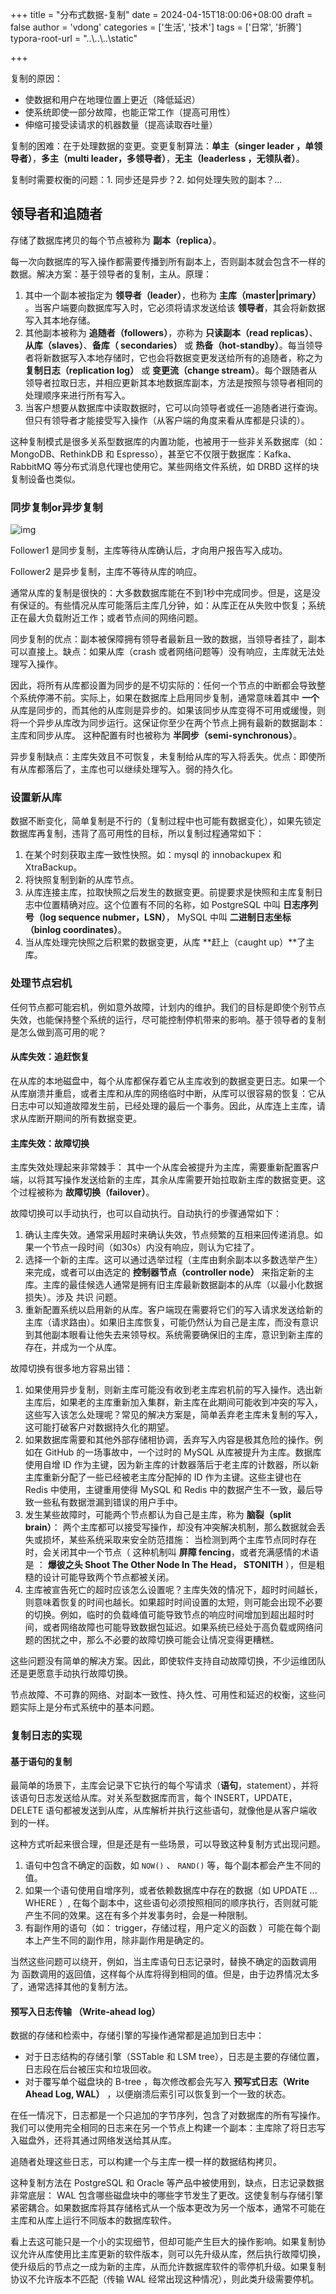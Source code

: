 +++
title = "分布式数据-复制"
date = 2024-04-15T18:00:06+08:00
draft = false
author = 'vdong'
categories = ['生活', '技术']
tags = ['日常', '折腾']
typora-root-url = "..\\..\\..\\static"

+++

复制的原因：

- 使数据和用户在地理位置上更近（降低延迟）
- 使系统即使一部分故障，也能正常工作（提高可用性）
- 伸缩可接受读请求的机器数量（提高读取吞吐量）

复制的困难：在于处理数据的变更。变更复制算法：**单主（singer leader ，单领导者）**，**多主（multi leader，多领导者）**，**无主（leaderless ，无领队者）**。

复制时需要权衡的问题：1. 同步还是异步？2. 如何处理失败的副本？...

## 领导者和追随者

存储了数据库拷贝的每个节点被称为 **副本（replica）**。

每一次向数据库的写入操作都需要传播到所有副本上，否则副本就会包含不一样的数据。解决方案：基于领导者的复制，主从。原理：

1. 其中一个副本被指定为 **领导者（leader）**，也称为 **主库（master|primary）** 。当客户端要向数据库写入时，它必须将请求发送给该 **领导者**，其会将新数据写入其本地存储。
2. 其他副本被称为 **追随者（followers）**，亦称为 **只读副本（read replicas）**、**从库（slaves）**、**备库（ secondaries）** 或 **热备（hot-standby）**。每当领导者将新数据写入本地存储时，它也会将数据变更发送给所有的追随者，称之为 **复制日志（replication log）** 或 **变更流（change stream）**。每个跟随者从领导者拉取日志，并相应更新其本地数据库副本，方法是按照与领导者相同的处理顺序来进行所有写入。
3. 当客户想要从数据库中读取数据时，它可以向领导者或任一追随者进行查询。但只有领导者才能接受写入操作（从客户端的角度来看从库都是只读的）。

这种复制模式是很多关系型数据库的内置功能，也被用于一些非关系数据库（如：MongoDB、RethinkDB 和 Espresso），甚至它不仅限于数据库：Kafka、RabbitMQ 等分布式消息代理也使用它。某些网络文件系统，如 DRBD 这样的块复制设备也类似。

### 同步复制or异步复制

![img](/imgs/%E5%88%86%E5%B8%83%E5%BC%8F%E6%95%B0%E6%8D%AE-%E5%A4%8D%E5%88%B6/fig5-2.png)

Follower1 是同步复制，主库等待从库确认后，才向用户报告写入成功。

Follower2 是异步复制，主库不等待从库的响应。

通常从库的复制是很快的：大多数数据库能在不到1秒中完成同步。但是，这是没有保证的。有些情况从库可能落后主库几分钟，如：从库正在从失败中恢复；系统正在最大负载附近工作；或者节点间的网络问题。

同步复制的优点：副本被保障拥有领导者最新且一致的数据，当领导者挂了，副本可以直接上。缺点：如果从库（crash 或者网络问题等）没有响应，主库就无法处理写入操作。

因此，将所有从库都设置为同步的是不切实际的：任何一个节点的中断都会导致整个系统停滞不前。实际上，如果在数据库上启用同步复制，通常意味着其中 **一个** 从库是同步的，而其他的从库则是异步的。如果该同步从库变得不可用或缓慢，则将一个异步从库改为同步运行。这保证你至少在两个节点上拥有最新的数据副本：主库和同步从库。 这种配置有时也被称为 **半同步（semi-synchronous）**。

异步复制缺点：主库失效且不可恢复，未复制给从库的写入将丢失。优点：即使所有从库都落后了，主库也可以继续处理写入。弱的持久化。

### 设置新从库

数据不断变化，简单复制是不行的（复制过程中也可能有数据变化），如果先锁定数据库再复制，违背了高可用性的目标，所以复制过程通常如下：

1. 在某个时刻获取主库一致性快照。如：mysql 的 innobackupex 和 XtraBackup。
2. 将快照复制到新的从库节点。
3. 从库连接主库，拉取快照之后发生的数据变更。前提要求是快照和主库复制日志中位置精确对应。这个位置有不同的名称，如 PostgreSQL 中叫 **日志序列号（log sequence nubmer，LSN）**， MySQL 中叫 **二进制日志坐标（binlog coordinates）**。
4. 当从库处理完快照之后积累的数据变更，从库 **赶上（caught up）**了主库。

### 处理节点宕机

任何节点都可能宕机，例如意外故障，计划内的维护。我们的目标是即使个别节点失效，也能保持整个系统的运行，尽可能控制停机带来的影响。基于领导者的复制是怎么做到高可用的呢？

#### 从库失效：追赶恢复

在从库的本地磁盘中，每个从库都保存着它从主库收到的数据变更日志。如果一个从库崩溃并重启，或者主库和从库的网络临时中断，从库可以很容易的恢复：它从日志中可以知道故障发生前，已经处理的最后一个事务。因此，从库连上主库，请求从库断开期间的所有数据变更。

#### 主库失效：故障切换

主库失效处理起来非常棘手： 其中一个从库会被提升为主库，需要重新配置客户端，以将其写操作发送给新的主库，其余从库需要开始拉取新主库的数据变更。这个过程被称为 **故障切换（failover）**。

故障切换可以手动执行，也可以自动执行。自动执行的步骤通常如下：

1. 确认主库失效。通常采用超时来确认失效，节点频繁的互相来回传递消息。如果一个节点一段时间（如30s）内没有响应，则认为它挂了。
2. 选择一个新的主库。这可以通过选举过程（主库由剩余副本以多数选举产生）来完成，或者可以由选定的 **控制器节点（controller node）** 来指定新的主库。主库的最佳候选人通常是拥有旧主库最新数据副本的从库（以最小化数据损失）。涉及 共识 问题。
3. 重新配置系统以启用新的从库。客户端现在需要将它们的写入请求发送给新的主库（请求路由）。如果旧主库恢复，可能仍然认为自己是主库，而没有意识到其他副本眼看让他失去来领导权。系统需要确保旧的主库，意识到新主库的存在，并成为一个从库。

故障切换有很多地方容易出错：

1.  如果使用异步复制，则新主库可能没有收到老主库宕机前的写入操作。选出新主库后，如果老的主库重新加入集群，新主库在此期间可能收到冲突的写入，这些写入该怎么处理呢？常见的解决方案是，简单丢弃老主库未复制的写入，这可能打破客户对数据持久化的期望。
2. 如果数据库需要和其他外部存储相协调，丢弃写入内容是极其危险的操作。例如在 GitHub 的一场事故中，一个过时的 MySQL 从库被提升为主库。数据库使用自增 ID 作为主键，因为新主库的计数器落后于老主库的计数器，所以新主库重新分配了一些已经被老主库分配掉的 ID 作为主键。这些主键也在 Redis 中使用，主键重用使得 MySQL 和 Redis 中的数据产生不一致，最后导致一些私有数据泄漏到错误的用户手中。
3. 发生某些故障时，可能两个节点都认为自己是主库，称为 **脑裂（split brain）**： 两个主库都可以接受写操作，却没有冲突解决机制，那么数据就会丢失或损坏，某些系统采取来安全防范措施： 当检测到两个主库节点同时存在时，会关闭其中一个节点（ 这种机制叫 **屏障 fencing**，或者充满感情的术语是 ： **爆彼之头 Shoot The Other Node In The Head， STONITH** ），但是粗糙的设计可能导致两个节点都被关闭。
4. 主库被宣告死亡的超时应该怎么设置呢？主库失效的情况下，超时时间越长，则意味着恢复的时间也越长。如果超时时间设置的太短，则可能会出现不必要的切换。例如，临时的负载峰值可能导致节点的响应时间增加到超出超时时间，或者网络故障也可能导致数据包延迟。如果系统已经处于高负载或网络问题的困扰之中，那么不必要的故障切换可能会让情况变得更糟糕。

这些问题没有简单的解决方案。因此，即使软件支持自动故障切换，不少运维团队还是更愿意手动执行故障切换。

节点故障、不可靠的网络、对副本一致性、持久性、可用性和延迟的权衡，这些问题实际上是分布式系统中的基本问题。

### 复制日志的实现

#### 基于语句的复制

最简单的场景下，主库会记录下它执行的每个写请求（**语句**，statement），并将该语句日志发送给从库。对关系型数据库而言，每个 INSERT，UPDATE，DELETE 语句都被发送到从库，从库解析并执行这些语句，就像他是从客户端收到的一样。

这种方式听起来很合理，但是还是有一些场景，可以导致这种复制方式出现问题。

1. 语句中包含不确定的函数，如 `NOW()` 、 `RAND()` 等，每个副本都会产生不同的值。
2. 如果一个语句使用自增序列，或者依赖数据库中存在的数据（如 UPDATE ... WHERE <some condition>）, 在每个副本中，这些语句必须按照相同的顺序执行，否则就可能产生不同的效果。这在有多个并发事务时，会是一种限制。
3. 有副作用的语句（如： trigger，存储过程，用户定义的函数 ）可能在每个副本上产生不同的副作用，除非副作用是确定的。

当然这些问题可以绕开，例如，当主库语句日志记录时，替换不确定的函数调用 为 函数调用的返回值，这样每个从库将得到相同的值。但是，由于边界情况太多了，通常选择其他的复制方法。

#### 预写入日志传输 （Write-ahead log）

数据的存储和检索中，存储引擎的写操作通常都是追加到日志中：

- 对于日志结构的存储引擎（SSTable 和 LSM tree），日志是主要的存储位置，日志段在后台被压实和垃圾回收。
- 对于覆写单个磁盘块的 B-tree ，每次修改都会先写入  **预写式日志（Write Ahead Log, WAL）** ，以便崩溃后索引可以恢复到一个一致的状态。

在任一情况下，日志都是一个只追加的字节序列，包含了对数据库的所有写操作。我们可以使用完全相同的日志来在另一个节点上构建一个副本：主库除了将日志写入磁盘外，还将其通过网络发送给其从库。

追随者处理这些日志，可以构建一个与主库一模一样的数据结构拷贝。

这种复制方法在 PostgreSQL 和 Oracle 等产品中被使用到，缺点，日志记录数据非常底层： WAL 包含哪些磁盘块中的哪些字节发生了更改。这使复制与存储引擎紧密耦合。如果数据库将其存储格式从一个版本更改为另一个版本，通常不可能在主库和从库上运行不同版本的数据库软件。

看上去这可能只是一个小的实现细节，但却可能产生巨大的操作影响。如果复制协议允许从库使用比主库更新的软件版本，则可以先升级从库，然后执行故障切换，使升级后的节点之一成为新的主库，从而允许数据库软件的零停机升级。如果复制协议不允许版本不匹配（传输 WAL 经常出现这种情况），则此类升级需要停机。